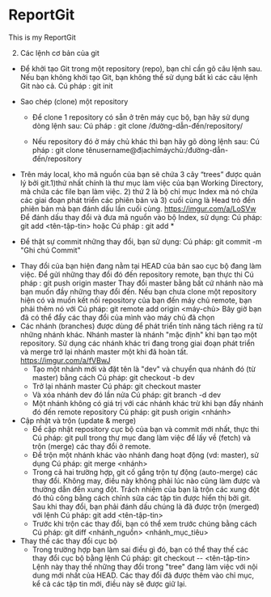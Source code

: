 ﻿# ReportGit
This is my ReportGit

2. Các lệnh cơ bản của git
 + Để khởi tạo Git trong một repository (repo), bạn chỉ cần gõ câu lệnh sau. Nếu bạn không khởi tạo Git, bạn không thể sử dụng bất kì các câu lệnh Git nào cả.
    Cú pháp : git init


 + Sao chép (clone) một repository
   - Để clone 1 repository có sẵn ở trên máy cục bộ, bạn hãy sử dụng dòng lệnh sau:
      Cú pháp : git clone /đường-dẫn-đến/repository/

   - Nếu repository đó ở máy chủ khác thì bạn hãy gõ dòng lệnh sau:
      Cú pháp : git clone tênusername@địachỉmáychủ:/đường-dẫn-đến/repository


  + Trên máy local, kho mã nguồn của bạn sẽ chứa 3 cây “trees” được quản lý bởi git.1)thứ nhất chính là thư mục làm việc của bạn Working Directory, mà chứa các file bạn làm việc. 2) thứ 2 là bộ chỉ mục Index mà nó chứa các giai đoạn phát triển các phiên bản và 3) cuối cùng là Head trỏ đến phiên bản mà bạn đánh dấu lần cuối cùng.
       https://imgur.com/a/LoSVw
     Để đánh dấu thay đổi và đưa mã nguồn vào bộ Index, sử dụng:
       Cú pháp: git add <tên-tập-tin>
     hoặc
       Cú pháp : git add *

   - Để thật sự commit những thay đổi, bạn sử dụng:
       Cú pháp: git commit -m "Ghi chú Commit"
  
  + Thay đổi của bạn hiện đang nằm tại HEAD của bản sao cục bộ đang làm việc. Để gửi những thay đổi đó đến repository remote, bạn thực thi
      Cú pháp : git push origin master
    Thay đổi master bằng bất cứ nhánh nào mà bạn muốn đầy những thay đổi đến.
    Nếu bạn chưa clone một repository hiện có và muốn kết nối repository của bạn đến máy chủ remote, bạn phải thêm nó với
     Cú pháp: git remote add origin <máy-chủ>
    Bây giờ bạn đã có thể đẩy các thay đổi của mình vào máy chủ đã chọn
  + Các nhánh (branches) được dùng để phát triển tính năng tách riêng ra từ những nhánh khác. Nhánh master là nhánh "mặc định" khi bạn tạo một repository. Sử dụng các nhánh khác tri đang trong giai đoạn phát triển và merge trở lại nhánh master một khi đã hoàn tất.
    https://imgur.com/a/fVBwJ
    - Tạo một nhánh mới và đặt tên là "dev" và chuyển qua nhánh đó (từ master) bằng cách 
     Cú pháp: git checkout -b dev
    - Trở lại nhánh master
     Cú pháp: git checkout master
    - Và xóa nhánh dev đó lần nửa
     Cú pháp: git branch -d dev
    - Một nhánh không có giá trị với các nhánh khác trừ khi bạn đẩy nhánh đó đến remote repository
     Cú pháp: git push origin <nhánh>
  + Cập nhật và trộn (update & merge)
    - Để cập nhật repository cục bộ của bạn và commit mới nhất, thực thi
       Cú pháp: git pull
      trong thự mục đang làm việc để lấy về (fetch) và trộn (merge) các thay đổi ở remote.
    - Để trộn một nhánh khác vào nhánh đang hoạt động (vd: master), sử dụng
       Cú pháp: git merge <nhánh>
    - Trong cả hai trường hợp, git cố gắng trộn tự động (auto-merge) các thay đổi. Không may, điều này không phải lúc nào cũng làm được và thường dẫn đến xung đột. Trách nhiệm của bạn là trộn các xung đột đó thủ công bằng cách chỉnh sửa các tập tin được hiển thị bởi git. Sau khi thay đổi, bạn phải đánh dấu chúng là đã được trộn (merged) với lệnh
       Cú pháp: git add <tên-tập-tin>
    - Trước khi trộn các thay đổi, bạn có thể xem trước chúng bằng cách
       Cú pháp: git diff <nhánh_nguồn> <nhánh_mục_tiêu>
  + Thay thế các thay đổi cục bộ 
    - Trong trường hợp bạn làm sai điều gì đó, bạn có thể thay thế các thay đổi cục bộ bằng lệnh 
       Cú pháp: git checkout -- <tên-tập-tin>
      Lệnh này thay thế những thay đổi trong "tree" đang làm việc với nội dung mới nhất của HEAD. Các thay đổi đã được thêm vào chỉ mục, kể cả các tập tin mới, điều này sẽ được giữ lại.
    



    
    